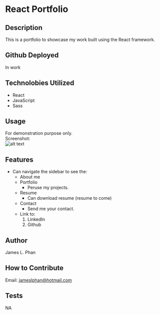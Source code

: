 # React Portfolio

## Description
This is a portfolio to showcase my work built using the React framework. 

## Github Deployed
In work

## Technolobies Utilized
- React
- JavaScript
- Sass

## Usage
For demonstration purpose only. <br />
Screenshot: <br />
![alt text](/react_portfolio2/public/portfolio/ReactPortfolio/ReactPortfolio.png)

## Features
- Can navigate the sidebar to see the:
    * About me
    * Portfolio
        - Peruse my projects.
    * Resume
        - Can download resume (resume to come)
    * Contact
        - Send me your contact.
    * Link to:
        1. LinkedIn
        2. Github

## Author
James L. Phan

## How to Contribute
Email: jameslphan@hotmail.com

## Tests
NA
